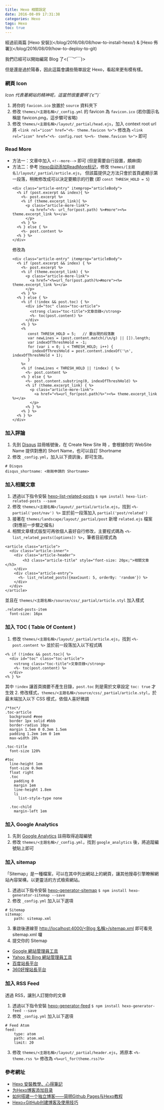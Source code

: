 ```yaml
---
title: Hexo 相關設定
date: 2016-08-09 17:31:38
categories: Hexo
tags: Hexo
toc: true
---
```

經過前兩篇 [Hexo 安裝](</blog/2016/08/08/how-to-install-hexo/) &amp; [Hexo 佈署](</blog/2016/08/09/how-to-deploy-to-git)

我們已經可以開始編寫 Blog 了<(￣︶￣)>

但是還是過於陽春，因此這篇會講些簡單設定 Hexo，看起來更有模有樣。

### 網頁 Icon
_Icon 代表著網站的精神呢，這當然很重要啊ˋ(′ε‵")ˊ_
1. 將你的 `favicon.ico` 放置於 `source` 資料夾下
2. 修改 `themes/<主題名稱>/_config.yml` 的 favicon 為 `favicon.ico` (若你圖示名稱是 favicon.png，這步驟可省略)
3. 修改 `themes/<主題名稱>/layout/_partial/head.ejs`，加入 context root url
    將 `<link rel="icon" href="<%- theme.favicon %>">` 修改為 `<link rel="icon" href="<%- config.root %><%- theme.favicon %>">` 即可

### Read More
* 方法一：文章中加入 `<!--more-->` 即可 (但是需要自行設置，頗麻煩)
* 方法二：參考  [Hexo自动添加ReadMore标记](https://twiceyuan.com/2014/05/25/hexo%E8%87%AA%E5%8A%A8%E6%B7%BB%E5%8A%A0readmore%E6%A0%87%E8%AE%B0/)，修改 `themes/[主题名]/layout/_partial/article.ejs`，
  但該篇提供之方法只會於首頁處顯示第一段落，稍微修改成可以決定要顯示的行數 (即 `const THRESH_HOLD = 5`)
    ```
    <div class="article-entry" itemprop="articleBody">
      <% if (post.excerpt && index){ %>
        <%- post.excerpt %>
        <% if (theme.excerpt_link){ %>
          <p class="article-more-link">
            <a href="<%- url_for(post.path) %>#more"><%= theme.excerpt_link %></a>
          </p>
        <% } %>
      <% } else { %>
        <%- post.content %>
      <% } %>
    </div>
    ```
    修改為
    ```
    <div class="article-entry" itemprop="articleBody">
      <% if (post.excerpt && index) { %>
        <%- post.excerpt %>
        <% if (theme.excerpt_link) { %>
          <p class="article-more-link">
            <a href="<%=url_for(post.path)%>#more"><%= theme.excerpt_link %></a>
          </p>
        <% } %>
      <% } else { %>
        <% if (!index && post.toc) { %>
          <div id="toc" class="toc-article">
            <strong class="toc-title">文章目錄</strong>
            <%- toc(post.content) %>
          </div>
        <% } %>
        <%
           const THRESH_HOLD = 5;   // 要出現的段落數
           var newLines = (post.content.match(/\n/g) || []).length;
           var indexOfThreshHold = -1;
           for (var i = 0; i < THRESH_HOLD; i++) {
             indexOfThreshHold = post.content.indexOf('\n', indexOfThreshHold + 1);
           }
        %>
        <% if (newLines < THRESH_HOLD || !index) { %>
          <%- post.content %>
        <% } else { %>
          <%- post.content.substring(0, indexOfThreshHold) %>
          <% if (theme.excerpt_link) { %>
            <p class="article-more-link">
              <a href="<%=url_for(post.path)%>"><%= theme.excerpt_link %></a>
            </p>
          <% } %>
        <% } %>
      <% } %>
    </div>
    ```

### 加入評論
1. 先到 [Disqus](http://disqus.com/) 註冊帳號後，在 Create New Site 時 ，會根據你的 WebSite Name 提供對應的 Short Name，也可以自訂 Shortname
2. 修改 `_config.yml`，加入以下資訊後，即可生效。
```
# Disqus
disqus_shortname: <剛剛申請的 Shortname>
```

### 加入相關文章
1. 透過以下指令安裝 [hexo-list-related-posts](https://github.com/nkmk/hexo-list-related-posts)
`$ npm install hexo-list-related-posts --save`
2. 修改 `themes/<主題名稱>/layout/_partial/article.ejs`，找到 `<%- partial('post/nav') %>` 並於前一段落加入 `partial('post/related')`
3. 接著在 `themes/landscape/layout/_partial/post` 新增 `related.ejs` 檔案 (對應前一步驟之檔名)
4. 相關文章樣式版型可再依個人喜好自行修改，主要程式碼為 `<%- list_related_posts([options]) %>`，筆者目前樣式為
```
<article class="article">
  <div class="article-inner">
    <div class="article-header">
        <h3 class="article-title" style="font-size: 20px;">相關文章</h3>
    </div>
    <div class="article-entry">
      <%- list_related_posts({maxCount: 5, orderBy: 'random'}) %>
    </div>
  </div>
</article>
```
並且在 `themes/<主題名稱>/source/css/_partial/article.styl` 加入樣式
```styl
.related-posts-item
  font-size: 16px
```

### 加入 TOC ( Table Of Content )
1. 修改 `themes/<主題名稱>/layout/_partial/article.ejs`，找到 `<%- post.content %>` 並於前一段落加入以下程式碼
  ```
  <% if (!index && post.toc){ %>
    <div id="toc" class="toc-article">
      <strong class="toc-title">文章目錄</strong>
      <%- toc(post.content) %>
    </div>
  <% } %>
  ```
  其中 `!index` 讓首頁摘要不產生目錄，`post.toc` 則是需於文章設定 `toc: true` 才生效
2. 修改樣式，`themes/<主題名稱>/source/css/_partial/article.styl`，於最末端加入以下 CSS 樣式，依個人喜好微調
```styl
/*toc*/
.toc-article
  background #eee
  border 1px solid #bbb
  border-radius 10px
  margin 1.5em 0 0.3em 1.5em
  padding 1.2em 1em 0 1em
  max-width 28%

.toc-title
  font-size 120%

#toc
  line-height 1em
  font-size 0.9em
  float right
  .toc
    padding 0
    margin 1em
    line-height 1.8em
    li
      list-style-type none

  .toc-child
    margin-left 1em
```

### 加入 Google Analytics
1. 先到 [Google Analytics](https://www.google.com.tw/intl/zh-TW/analytics/) 註冊取得追蹤編號
2. 修改 `themes/<主題名稱>/_config.yml`，找到 `google_analytics`  後，將追蹤編號貼上即可

### 加入 sitemap
「Sitemap」是一種檔案，可以在其中列出網站上的網頁，讓其他搜尋引擎瞭解網站內容架構，以更靈活的方式檢索網站。
1. 透過以下指令安裝 [hexo-generator-sitemap](https://github.com/hexojs/hexo-generator-sitemap)
`$ npm install hexo-generator-sitemap --save`
2. 修改 `_config.yml` 加入以下選項
```
# Sitemap
sitemap:
    path: sitemap.xml
```
3. 重啟後連線至 [http://localhost:4000/&lt;Blog 名稱&gt;/sitemap.xml](#) 即可看見 sitemap.xml 囉
4. 提交你的 Sitemap
  + [Google 網站管理員工具](https://www.google.com/webmasters/tools)
  + [Yahoo 和 Bing 網站管理員工具](http://www.bing.com/toolbox/webmaster)
  + [百度站長平台](http://zhanzhang.baidu.com)
  + [360好搜站長平台](http://zhanzhang.haosou.com)

### 加入 RSS Feed
透過 RSS，讓別人訂閱你的文章
1. 透過以下指令安裝 [hexo-generator-feed](https://github.com/hexojs/hexo-generator-feed)
`$ npm install hexo-generator-feed --save`
2. 修改 `_config.yml` 加入以下選項
```
# Feed Atom
feed:
    type: atom
    path: atom.xml
    limit: 20
```
3. 修改 `themes/<主題名稱>/layout/_partial/header.ejs`，將原本 `<%- theme.rss %>` 修改為 `<%=url_for(theme.rss)%>`

### 參考網址
* [Hexo 安裝教學、心得筆記](https://wwssllabcd.github.io/blog/2014/12/22/how-to-install-hexo/)
* [为Hexo博客添加目录](http://kuangqi.me/tricks/enable-table-of-contents-on-hexo/)
* [如何搭建一个独立博客——简明Github Pages与Hexo教程](http://www.jianshu.com/p/05289a4bc8b2)
* [Hexo+GitHub创建博客及使用技巧](http://longxdragon.github.io/2015/03/07/Hexo-GitHub-create-blog/)